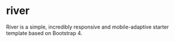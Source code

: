 # river
River is a simple, incredibly responsive and mobile-adaptive starter template based on Bootstrap 4.

